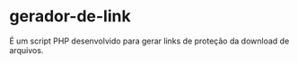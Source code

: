 # gerador-de-link
É um script PHP desenvolvido para gerar links de proteção da download de arquivos.
